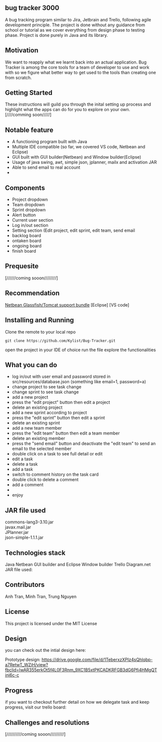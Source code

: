 ## bug tracker 3000
A bug tracking program similar to Jira, Jetbrain and Trello, following agile development principle. The project is done without any guidance from school or tutorial as we cover everything from design phase to testing phase. Project is done purely in Java and its library.

## Motivation
We want to reapply what we learnt back into an actual application. Bug Tracker is among the core tools for a team of developer to use and work with so we figure what better way to get used to the tools than creating one from scratch.

## Getting Started
These instructions will guild you through the inital setting up process and 
highlight what the apps can do for you to explore on your own.  
[////comming soon/////]



## Notable feature
- A functioning program built with Java
- Multiple IDE compatible (so far, we covered VS code, Netbean and Eclipse)
- GUI built with GUI builder(Netbean) and Window builder(Eclipse)
- Usage of java swing, awt, simple json, jplanner, mailx and activation JAR
- Able to send email to real account
- 

## Components
- Project dropdown
- Team dropdown
- Sprint dropdown
- Alert button
- Current user section
- Log in/out section
- Setting section (Edit project, edit sprint, edit team, send email
- backlog board
- ontaken board
- ongoing board
- finish board


## Prequesite
[//////coming sooon////////]


## Recommendation
[Netbean Glassfish/Tomcat support bundle](https://netbeans.org/downloads/8.2/rc/)
[Eclipse]
[VS code]

## Installing and Running
Clone the remote to your local repo
```
git clone https://github.com/Kylist/Bug-Tracker.git
```
open the project in your IDE of choice
run the file 
explore the functionalities  


## What you can do
- log in/out with user email and password stored in src/resources/database.json (something like email=1, password=a) 
- change project to see task change
- change sprint to see task change
- add a new project
- press the "edit project" button then edit a project
- delete an existing project
- add a new sprint according to project
- press the "edit sprint" button then edit a sprint
- delete an existing sprint
- add a new team member
- press the "edit team" button then edit a team member
- delete an existing member
- press the "send email" button and deactivate the "edit team" to send an email to the selected member
- double click on a task to see full detail or edit
- edit a task
- delete a task
- add a task
- switch to comment history on the task card
- double click to delete a comment
- add a comment
- 
- enjoy

## JAR file used
commons-lang3-3.10.jar  
javax.mail.jar  
JPlanner.jar  
json-simple-1.1.1.jar

## Technologies stack
Java
Netbean GUI builder and Eclipse Window builder
Trello
Diagram.net
JAR file used: 


## Contributors
Anh Tran, Minh Tran, Trung Nguyen


## License
This project is licensed under the MIT License

## Design
you can check out the intial design here:  
  
Prototype design: https://drive.google.com/file/d/1TeberxzXPIz4sQhlqbp-a7RetwT_WZiH/view?fbclid=IwAR355erkOt5f4L0F3Rnm_9XC1B5xtPKCADKRFGB3dG6Pfi4HMgQTinj6c-c 

## Progress
if you want to checkout further detail on how we delegate task and keep progress, visit our trello board: 

## Challenges and resolutions
[//////////coming sooon/////////]
